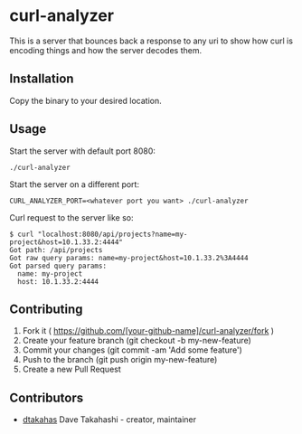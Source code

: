 # curl-analyzer

This is a server that bounces back a response to any uri to show how curl is encoding things and how the server decodes them.

## Installation


Copy the binary to your desired location.


## Usage

Start the server with default port 8080:
```
./curl-analyzer
```

Start the server on a different port:
```
CURL_ANALYZER_PORT=<whatever port you want> ./curl-analyzer
```

Curl request to the server like so:
```
$ curl "localhost:8080/api/projects?name=my-project&host=10.1.33.2:4444"
Got path: /api/projects
Got raw query params: name=my-project&host=10.1.33.2%3A4444
Got parsed query params:
  name: my-project
  host: 10.1.33.2:4444
```

## Contributing

1. Fork it ( https://github.com/[your-github-name]/curl-analyzer/fork )
2. Create your feature branch (git checkout -b my-new-feature)
3. Commit your changes (git commit -am 'Add some feature')
4. Push to the branch (git push origin my-new-feature)
5. Create a new Pull Request

## Contributors

- [dtakahas](https://github.com/[dtakahas]) Dave Takahashi - creator, maintainer
